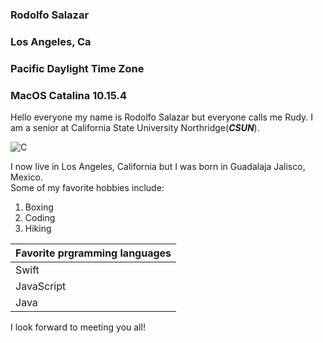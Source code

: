 ### Rodolfo Salazar ###
### Los Angeles, Ca ###
### Pacific Daylight Time Zone ### 
### MacOS Catalina 10.15.4 ###

Hello everyone my name is Rodolfo Salazar but everyone calls me Rudy. I am a senior at California State University Northridge(***CSUN***).  
  
![C](https://arcs.center/wp-content/uploads/2019/12/New-Logo-white-outline.png)  

I now live in Los Angeles, California but I was born in Guadalaja Jalisco, Mexico.  
Some of my favorite hobbies include: 

1.  Boxing  
2.  Coding    
3.  Hiking  


| Favorite prgramming languages |
| ----------------------------- |
| Swift                         |
| JavaScript                    |
| Java                    |

I look forward to meeting you all!
